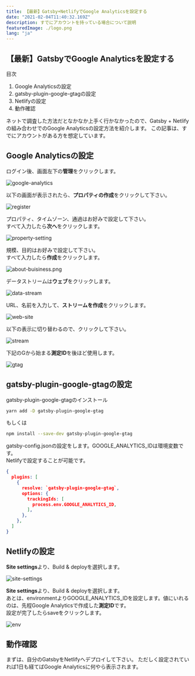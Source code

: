 ```yaml
---
title: 【最新】Gatsby+NetlifyでGoogle Analyticsを設定する
date: "2021-02-04T11:40:32.169Z"
description: すでにアカウントを持っている場合について説明
featuredImage: ./logo.png
lang: "ja"
---
```


## 【最新】GatsbyでGoogle Analyticsを設定する

<div class="mt-8 mb-8">

<nav class='blog-nav'> 
  <div class='inner'>
    <p>目次</p>
    <ol class="top-ol">
      <li class="top-li">Google Analyticsの設定</li>
      <li class="top-li">gatsby-plugin-google-gtagの設定</li>
      <li class="top-li">Netlifyの設定</li>
      <li class="top-li">動作確認</li>
    </ol>
  </div>
</nav>
</div>

ネットで調査した方法だとなかなか上手く行かなかったので、Gatsby + Netlifyの組み合わせでのGoogle Analyticsの設定方法を紹介します。
この記事は、すでにアカウントがある方を想定しています。


## Google Analyticsの設定

<p class="mt-8 mb-8">
ログイン後、画面左下の<strong>管理</strong>をクリックします。
</p>

![google-analytics](./google-analytics.png)

<p class="mt-8 mb-8">
以下の画面が表示されたら、<strong>プロパティの作成</strong>をクリックして下さい。
</p>

![register](./register.png)

<p class="mt-8 mb-8">
プロパティ、タイムゾーン、通過はお好みで設定して下さい。<br/>
すべて入力したら<strong>次へ</strong>をクリックします。
</p>

![property-setting](./property-setting.png)

<p class="mt-8 mb-8">
規模、目的はお好みで設定して下さい。<br/>
すべて入力したら<strong>作成</strong>をクリックします。
</p>


![about-buisiness.png](./about-buisiness.png)

<p class="mt-8 mb-8">
データストリームは<strong>ウェブ</strong>をクリックします。<br/>
</p>

![data-stream](./data-stream.png)

<p class="mt-8 mb-8">
URL、名前を入力して、<strong>ストリームを作成</strong>をクリックします。
</p>

![web-site](./web-site.png)

<p class="mt-8 mb-8">
以下の表示に切り替わるので、クリックして下さい。
</p>


![stream](./stream.png)

<p class="mt-8 mb-8">
下記のGから始まる<strong>測定ID</strong>を後ほど使用します。
</p>

![gtag](./gtag.png)

## gatsby-plugin-google-gtagの設定


<p class="mt-8 mb-8">
gatsby-plugin-google-gtagのインストール
</p>

```bash
yarn add -D gatsby-plugin-google-gtag
```

<p class="mt-8 mb-8">
もしくは
</p>


```bash
npm install --save-dev gatsby-plugin-google-gtag
```

<p class="mt-8 mb-8">
gatsby-config.jsonの設定をします。GOOGLE_ANALYTICS_IDは環境変数です。<br/>
Netlifyで設定することが可能です。
</p>


```json:gatsby-config.json
{
  plugins: [
    {
      resolve: `gatsby-plugin-google-gtag`,
      options: {
        trackingIds: [
          process.env.GOOGLE_ANALYTICS_ID,
        ],
      },
    },
  ]
}
```

## Netlifyの設定

<p class="mt-8 mb-8">
<strong>Site settings</strong>より、Build & deployを選択します。
</p>

![site-settings](./site-settings.png)


<p class="mt-8 mb-8">
<strong>Site settings</strong>より、Build & deployを選択します。<br/>
あとは、environmentよりGOOGLE_ANALYTICS_IDを設定します。値にいれるのは、先程Google Analyticsで作成した<strong>測定ID</strong>です。<br/>
設定が完了したらsaveをクリックします。
</p>

![env](./env.png)

## 動作確認

<p class="mt-8 mb-8">
まずは、自分のGatsbyをNetlifyへデプロイして下さい。
ただしく設定されていれば1日も経てばGoogle Analyticsに何やら表示されます。
</p>

